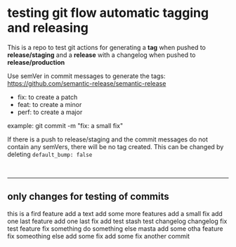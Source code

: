 # testing git flow automatic tagging and releasing

This is a repo to test git actions for generating a **tag** when pushed to **release/staging** and a **release** with a changelog when pushed to **release/production**

Use semVer in commit messages to generate the tags:
https://github.com/semantic-release/semantic-release

- fix: to create a patch
- feat: to create a minor
- perf: to create a major

example: git commit -m "fix: a small fix"

If there is a push to release/staging and the commit messages do not contain any semVers, there will be no tag created.
This can be changed by deleting `default_bump: false`

<br/>
<hr/>

## only changes for testing of commits

this is a fird feature
add a text
add some more features
add a small fix
add one last feature
add one last fix
add test stash
test changelog
changelog fix
test feature
fix something
do something else
masta
add some otha feature
fix someothing else
add some fix
add some fix
another commit

